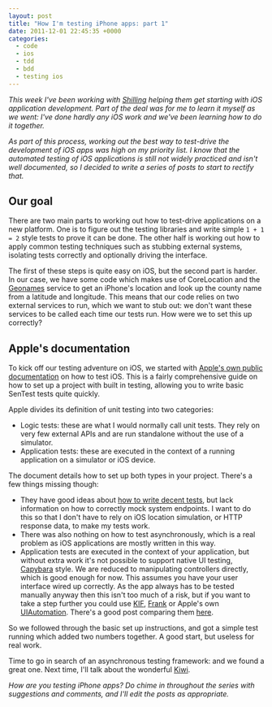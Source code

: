 ```yaml
---
layout: post
title: "How I'm testing iPhone apps: part 1"
date: 2011-12-01 22:45:35 +0000
categories:
  - code
  - ios
  - tdd
  - bdd
  - testing ios
---
```

<p><i>This week I've been working with <a href='http://shilling.co.uk'>Shilling</a> helping them get starting with iOS application development. Part of the deal was for me to learn it myself as we went: I've done hardly any iOS work and we've been learning how to do it together.</i></p>

<p><i>As part of this process, working out the best way to test-drive the development of iOS apps was high on my priority list. I know that the automated testing of iOS applications is still not widely practiced and isn't well documented, so I decided to write a series of posts to start to rectify that.</i></p>

## Our goal

There are two main parts to working out how to test-drive applications on a new platform. One is to figure out the testing libraries and write simple `1 + 1 = 2` style tests to prove it can be done. The other half is working out how to apply common testing techniques such as stubbing external systems, isolating tests correctly and optionally driving the interface.

The first of these steps is quite easy on iOS, but the second part is harder. In our case, we have some code which makes use of CoreLocation and the [Geonames](http://geonames.org) service to get an iPhone's location and look up the county name from a latitude and longitude. This means that our code relies on two external services to run, which we want to stub out: we don't want these services to be called each time our tests run. How were we to set this up correctly?


## Apple's documentation

To kick off our testing adventure on iOS, we started with [Apple's own public documentation](http://developer.apple.com/library/ios/#documentation/Xcode/Conceptual/ios_development_workflow/135-Unit_Testing_Applications/unit_testing_applications.html) on how to test iOS. This is a fairly comprehensive guide on how to set up a project with built in testing, allowing you to write basic SenTest tests quite quickly.

Apple divides its definition of unit testing into two categories:

* Logic tests: these are what I would normally call unit tests. They rely on very few external APIs and are run standalone without the use of a simulator.
* Application tests: these are executed in the context of a running application on a simulator or iOS device.

The document details how to set up both types in your project. There's a few things missing though:

* They have good ideas about [how to write decent tests](http://developer.apple.com/library/ios/#documentation/Xcode/Conceptual/ios_development_workflow/135-Unit_Testing_Applications/unit_testing_applications.html#//apple_ref/doc/uid/TP40007959-CH20-SW12), but lack information on how to correctly mock system endpoints. I want to do this so that I don't have to rely on iOS location simulation, or HTTP response data, to make my tests work.
* There was also nothing on how to test asynchronously, which is a real problem as iOS applications are mostly written in this way.
* Application tests are executed in the context of your application, but without extra work it's not possible to support native UI testing, [Capybara](https://github.com/jnicklas/capybara) style. We are reduced to manipulating controllers directly, which is good enough for now. This assumes you have your user interface wired up correctly. As the app always has to be tested manually anyway then this isn't too much of a risk, but if you want to take a step further you could use [KIF](https://github.com/square/KIF), [Frank](https://github.com/moredip/Frank) or Apple's own [UIAutomation](http://developer.apple.com/library/ios/#documentation/DeveloperTools/Reference/UIAutomationRef/Introduction/Introduction.html). There's a good post comparing them [here](http://sgleadow.github.com/blog/2011/10/26/which-automated-ios-testing-tool-to-use/).

So we followed through the basic set up instructions, and got a simple test running which added two numbers together. A good start, but useless for real work.

Time to go in search of an asynchronous testing framework: and we found a great one. Next time, I'll talk about the wonderful [Kiwi](https://github.com/allending/Kiwi).

<i>How are you testing iPhone apps? Do chime in throughout the series with suggestions and comments, and I'll edit the posts as appropriate.</i>
